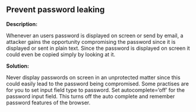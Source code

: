 
Prevent password leaking
-------

**Description:**

Whenever an users password is displayed on screen or send by email, a attacker gains the 
opportunity compromising the password since it is displayed or sent in plain text. 
Since the password is displayed on screen it could even be copied simply by looking at it.


**Solution:**

Never display passwords on screen in an unprotected matter since this could easily lead 
to the password being compromised. Some practises are for you to set input 
field type to password. Set autocomplete=‘off’ for the password input field. 
This turns off the auto complete and remember password features of the browser.
